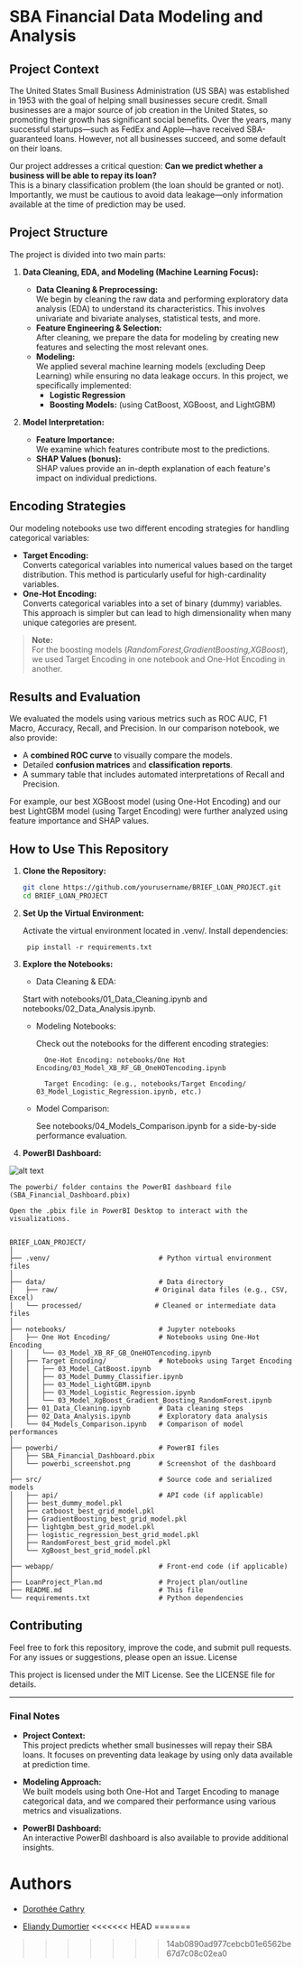 
# SBA Financial Data Modeling and Analysis

## Project Context

The United States Small Business Administration (US SBA) was established in 1953 with the goal of helping small businesses secure credit. Small businesses are a major source of job creation in the United States, so promoting their growth has significant social benefits. Over the years, many successful startups—such as FedEx and Apple—have received SBA-guaranteed loans. However, not all businesses succeed, and some default on their loans.

Our project addresses a critical question: **Can we predict whether a business will be able to repay its loan?**  
This is a binary classification problem (the loan should be granted or not). Importantly, we must be cautious to avoid data leakage—only information available at the time of prediction may be used.

## Project Structure

The project is divided into two main parts:
1. **Data Cleaning, EDA, and Modeling (Machine Learning Focus):**  
   - **Data Cleaning & Preprocessing:**  
     We begin by cleaning the raw data and performing exploratory data analysis (EDA) to understand its characteristics. This involves univariate and bivariate analyses, statistical tests, and more.
   - **Feature Engineering & Selection:**  
     After cleaning, we prepare the data for modeling by creating new features and selecting the most relevant ones.
   - **Modeling:**  
     We applied several machine learning models (excluding Deep Learning) while ensuring no data leakage occurs. In this project, we specifically implemented:
     - **Logistic Regression**
     - **Boosting Models:** (using CatBoost, XGBoost, and LightGBM)
     
2. **Model Interpretation:**  
   - **Feature Importance:**  
     We examine which features contribute most to the predictions.
   - **SHAP Values (bonus):**  
     SHAP values provide an in-depth explanation of each feature's impact on individual predictions.

## Encoding Strategies

Our modeling notebooks use two different encoding strategies for handling categorical variables:
- **Target Encoding:**  
  Converts categorical variables into numerical values based on the target distribution. This method is particularly useful for high-cardinality variables.
- **One-Hot Encoding:**  
  Converts categorical variables into a set of binary (dummy) variables. This approach is simpler but can lead to high dimensionality when many unique categories are present.

> **Note:**  
> For the boosting models (*RandomForest,GradientBoosting,XGBoost*), we used Target Encoding in one notebook and One-Hot Encoding in another.

## Results and Evaluation

We evaluated the models using various metrics such as ROC AUC, F1 Macro, Accuracy, Recall, and Precision. In our comparison notebook, we also provide:
- A **combined ROC curve** to visually compare the models.
- Detailed **confusion matrices** and **classification reports**.
- A summary table that includes automated interpretations of Recall and Precision.

For example, our best XGBoost model (using One-Hot Encoding) and our best LightGBM model (using Target Encoding) were further analyzed using feature importance and SHAP values.

## How to Use This Repository

1. **Clone the Repository:**
   ```bash
   git clone https://github.com/yourusername/BRIEF_LOAN_PROJECT.git
   cd BRIEF_LOAN_PROJECT

2. **Set Up the Virtual Environment:**

    Activate the virtual environment located in .venv/.
    Install dependencies:

        pip install -r requirements.txt

3. **Explore the Notebooks:**

    - Data Cleaning & EDA:

    Start with notebooks/01_Data_Cleaning.ipynb and notebooks/02_Data_Analysis.ipynb.

    - Modeling Notebooks:

        Check out the notebooks for the different encoding strategies:

            One-Hot Encoding: notebooks/One Hot Encoding/03_Model_XB_RF_GB_OneHOTencoding.ipynb

            Target Encoding: (e.g., notebooks/Target Encoding/                                    03_Model_Logistic_Regression.ipynb, etc.)

     - Model Comparison:

        See notebooks/04_Models_Comparison.ipynb for a side-by-side performance evaluation.

4. **PowerBI Dashboard:**

![alt text](<Capture d’écran du 2025-02-14 15-41-28.png>)

    The powerbi/ folder contains the PowerBI dashboard file (SBA_Financial_Dashboard.pbix) 

    Open the .pbix file in PowerBI Desktop to interact with the visualizations.

```

BRIEF_LOAN_PROJECT/
│
├── .venv/                           # Python virtual environment files
│
├── data/                            # Data directory
│   ├── raw/                        # Original data files (e.g., CSV, Excel)
│   └── processed/                  # Cleaned or intermediate data files
│
├── notebooks/                       # Jupyter notebooks
│   ├── One Hot Encoding/            # Notebooks using One-Hot Encoding
│   │   └── 03_Model_XB_RF_GB_OneHOTencoding.ipynb
│   ├── Target Encoding/             # Notebooks using Target Encoding
│   │   ├── 03_Model_CatBoost.ipynb
│   │   ├── 03_Model_Dummy_Classifier.ipynb
│   │   ├── 03_Model_LightGBM.ipynb
│   │   ├── 03_Model_Logistic_Regression.ipynb
│   │   └── 03_Model_XgBoost_Gradient_Boosting_RandomForest.ipynb
│   ├── 01_Data_Cleaning.ipynb       # Data cleaning steps
│   ├── 02_Data_Analysis.ipynb       # Exploratory data analysis
│   └── 04_Models_Comparison.ipynb   # Comparison of model performances
│
├── powerbi/                         # PowerBI files
│   ├── SBA_Financial_Dashboard.pbix
│   └── powerbi_screenshot.png       # Screenshot of the dashboard
│
├── src/                             # Source code and serialized models
│   ├── api/                         # API code (if applicable)
│   ├── best_dummy_model.pkl
│   ├── catboost_best_grid_model.pkl
│   ├── GradientBoosting_best_grid_model.pkl
│   ├── lightgbm_best_grid_model.pkl
│   ├── logistic_regression_best_grid_model.pkl
│   ├── RandomForest_best_grid_model.pkl
│   └── XgBoost_best_grid_model.pkl
│
├── webapp/                          # Front-end code (if applicable)
│
├── LoanProject_Plan.md              # Project plan/outline
├── README.md                        # This file
└── requirements.txt                 # Python dependencies
```
## Contributing

Feel free to fork this repository, improve the code, and submit pull requests. For any issues or suggestions, please open an issue.
License

This project is licensed under the MIT License. See the LICENSE file for details.


---

### Final Notes

- **Project Context:**  
  This project predicts whether small businesses will repay their SBA loans. It focuses on preventing data leakage by using only data available at prediction time.
  
- **Modeling Approach:**  
  We built models using both One-Hot and Target Encoding to manage categorical data, and we compared their performance using various metrics and visualizations.

- **PowerBI Dashboard:**  
  An interactive PowerBI dashboard is also available to provide additional insights.


# Authors
- [Dorothée Cathry](https://github.com/DorotheeCatry)

- [Eliandy Dumortier](https://github.com/EliandyDumortier)
<<<<<<< HEAD
=======

>>>>>>> 14ab0890ad977cebcb01e6562be67d7c08c02ea0
